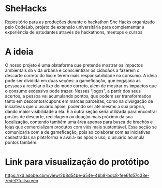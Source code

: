 # SheHacks
Repositório para as produções durante o hackathon She Hacks organizado pelo CodeLab, projeto de extensão universitária para complementar a experiência de estudantes através de hackathons, meetups e cursos

# A ideia
O nosso projeto é uma plataforma que pretende mostrar os impactos ambientais da vida urbana e conscientizar os cidadãos a fazerem o descarte correto do lixo e terem mais responsabilidade no consumo. A ideia pode ser dividida em duas seções: a gameficação, que engajaria as pessoas a reciclar o lixo do modo correto, além de mostrar os impactos que o consumo excessivo pode trazer. Nesses “jogos”, a partir dos seus acertos, a pessoa vai acumulando pontos, que podem ser transformados tanto em descontos/cupons em marcas parceiras, como na divulgação de iniciativas que o usuário apoie, podendo ser até mesmo a sua própria, dando maior visibilidade a ela. 
E a outra seção seria utilizada para encontrar postos de descarte, reciclagem ou doação mais próximo da sua localização, contendo também uma área apenas para busca de brechós e lojas que comercializam produtos com viés mais sustentável. Essa seção se comunicaria com a de gameficação, pois ao colaborar com as iniciativas cadastradas na plataforma e avalia-las após o uso, o usuário acumula pontos também.

# Link para visualização do protótipo

https://xd.adobe.com/view/2b8d54be-a54e-46b8-bdc8-fee6fd57c38e-7ede/?fullscreen

    

    
